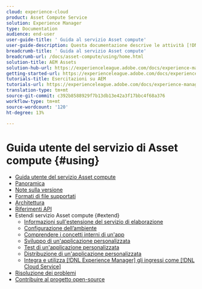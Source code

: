 ```yaml
---
cloud: experience-cloud
product: Asset Compute Service
solution: Experience Manager
type: Documentation
audience: end-user
user-guide-title: ' Guida al servizio Asset compute'
user-guide-description: Questa documentazione descrive le attività [!DNL Asset Compute Service] come sviluppare, gestire, implementare e risolvere i problemi del codice personalizzato.
breadcrumb-title: ' Guida al servizio Asset compute'
breadcrumb-url: /docs/asset-compute/using/home.html
solution-title: AEM Assets
solution-hub-url: https://experienceleague.adobe.com/docs/experience-manager-cloud-service/assets/home.html
getting-started-url: https://experienceleague.adobe.com/docs/experience-manager-cloud-service/assets/asset-microservices-overview.html
tutorials-title: Esercitazioni su AEM
tutorials-url: https://experienceleague.adobe.com/docs/experience-manager-learn/assets/overview.html
translation-type: tm+mt
source-git-commit: c392b8588929f7b13db13e42a3f17bbc4f68a376
workflow-type: tm+mt
source-wordcount: '120'
ht-degree: 13%

---
```



#  Guida utente del servizio di Asset compute {#using}

+ [ Guida utente del servizio Asset compute](home.md)
+ [Panoramica](introduction.md)
+ [Note sulla versione](release-notes.md)
+ [Formati di file supportati](https://experienceleague.adobe.com/docs/experience-manager-cloud-service/assets/file-format-support.html)
+ [Architettura](architecture.md)
+ [Riferimenti API](api.md)
+ Estendi  servizio Asset compute {#extend}
   + [Informazioni sull&#39;estensione del servizio di elaborazione](understand-extensibility.md)
   + [Configurazione dell’ambiente](setup-environment.md)
   + [Comprendere i concetti interni di un&#39;app](custom-application-internals.md)
   + [Sviluppo di un&#39;applicazione personalizzata](develop-custom-application.md)
   + [Test di un&#39;applicazione personalizzata](test-custom-application.md)
   + [Distribuzione di un&#39;applicazione personalizzata](deploy-custom-application.md)
   + [Integra e utilizza  [!DNL Experience Manager] gli ingressi come [!DNL Cloud Service]](https://experienceleague.adobe.com/docs/experience-manager-cloud-service/assets/asset-microservices-overview.html)
+ [Risoluzione dei problemi](troubleshooting.md)
+ [Contribuire al progetto open-source](contribute-to-compute-service.md)
